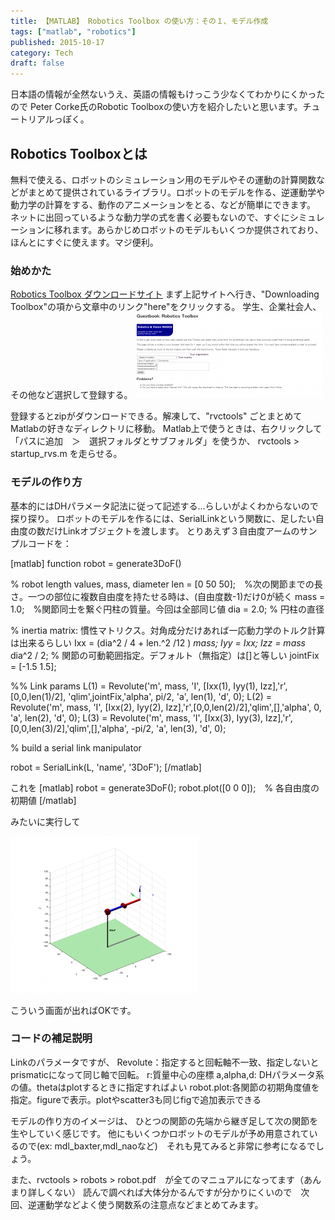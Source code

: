```yaml
---
title: 【MATLAB】 Robotics Toolbox の使い方：その１、モデル作成
tags: ["matlab", "robotics"]
published: 2015-10-17
category: Tech
draft: false
---
```



日本語の情報が全然ないうえ、英語の情報もけっこう少なくてわかりにくかったので
Peter Corke氏のRobotic Toolboxの使い方を紹介したいと思います。チュートリアルっぽく。

## Robotics Toolboxとは

無料で使える、ロボットのシミュレーション用のモデルやその運動の計算関数などがまとめて提供されているライブラリ。ロボットのモデルを作る、逆運動学や動力学の計算をする、動作のアニメーションをとる、などが簡単にできます。
ネットに出回っているような動力学の式を書く必要もないので、すぐにシミュレーションに移れます。あらかじめロボットのモデルもいくつか提供されており、ほんとにすぐに使えます。マジ便利。

### 始めかた

[Robotics Toolbox ダウンロードサイト](http://petercorke.com/Robotics_Toolbox.html)
まず上記サイトへ行き、"Downloading Toolbox"の項から文章中のリンク"here"をクリックする。
学生、企業社会人、その他など選択して登録する。
[![Robot](../../../../src/assets/images/Robot-300x137.png)](../../../../src/assets/images/Robot-300x137.png)

登録するとzipがダウンロードできる。解凍して、"rvctools" ごとまとめてMatlabの好きなディレクトリに移動。
Matlab上で使うときは、右クリックして「パスに追加　＞　選択フォルダとサブフォルダ」を使うか、
rvctools > startup_rvs.m を走らせる。

### モデルの作り方

基本的にはDHパラメータ記法に従って記述する…らしいがよくわからないので探り探り。
ロボットのモデルを作るには、SerialLinkという関数に、足したい自由度の数だけLinkオブジェクトを渡します。
とりあえず３自由度アームのサンプルコードを：

[matlab]
function robot = generate3DoF()

% robot length values, mass, diameter
len = [0 50 50];　%次の関節までの長さ。一つの部位に複数自由度を持たせる時は、(自由度数-1)だけ0が続く
mass = 1.0;　%関節同士を繋ぐ円柱の質量。今回は全部同じ値
dia = 2.0; % 円柱の直径

% inertia matrix: 慣性マトリクス。対角成分だけあれば一応動力学のトルク計算は出来るらしい
Ixx = (dia^2 / 4 + len.^2 /12 ) *mass;
Iyy = Ixx;
Izz = mass* dia^2 / 2;
% 関節の可動範囲指定。デフォルト（無指定）は[]と等しい
jointFix = [-1.5 1.5];

%% Link params
L(1) = Revolute('m', mass, 'I', [Ixx(1), Iyy(1), Izz],'r',[0,0,len(1)/2], 'qlim',jointFix,'alpha', pi/2, 'a', len(1), 'd', 0);
L(2) = Revolute('m', mass, 'I', [Ixx(2), Iyy(2), Izz],'r',[0,0,len(2)/2],'qlim',[],'alpha', 0, 'a', len(2), 'd', 0);
L(3) = Revolute('m', mass, 'I', [Ixx(3), Iyy(3), Izz],'r',[0,0,len(3)/2],'qlim',[],'alpha', -pi/2, 'a', len(3), 'd', 0);

% build a serial link manipulator

robot = SerialLink(L, 'name', '3DoF');
[/matlab]

これを
[matlab]
robot = generate3DoF();
robot.plot([0 0 0]);　% 各自由度の初期値
[/matlab]

みたいに実行して

[![3DoF](../../../../src/assets/images/3DoF-300x251.png)](../../../../src/assets/images/3DoF-300x251.png.png)

こういう画面が出ればOKです。

### コードの補足説明

Linkのパラメータですが、
Revolute：指定すると回転軸不一致、指定しないとprismaticになって同じ軸で回転。
r:質量中心の座標
a,alpha,d: DHパラメータ系の値。thetaはplotするときに指定すればよい
robot.plot:各関節の初期角度値を指定。figureで表示。plotやscatter3も同じfigで追加表示できる

モデルの作り方のイメージは、
ひとつの関節の先端から継ぎ足して次の関節を生やしていく感じです。
他にもいくつかロボットのモデルが予め用意されているので(ex: mdl_baxter,mdl_naoなど)　それも見てみると非常に参考になるでしょう。

また、rvctools > robots > robot.pdf　が全てのマニュアルになってます（あんまり詳しくない）
読んで調べれば大体分かるんですが分かりにくいので　次回、逆運動学などよく使う関数系の注意点などまとめてみます。
